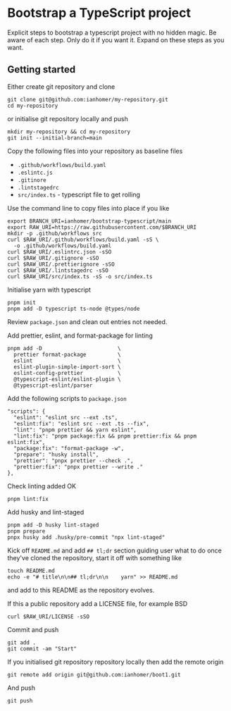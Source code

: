 # Bootstrap a TypeScript project

Explicit steps to bootstrap a typescript project with no hidden magic. Be aware
of each step. Only do it if you want it. Expand on these steps as you want.

## Getting started

Either create git repository and clone

    git clone git@github.com:ianhomer/my-repository.git
    cd my-repository

or initialise git repository locally and push

    mkdir my-repository && cd my-repository
    git init --initial-branch=main

Copy the following files into your repository as baseline files

- `.github/workflows/build.yaml`
- `.eslintc.js`
- `.gitinore`
- `.lintstagedrc`
- `src/index.ts` - typescript file to get rolling

Use the command line to copy files into place if you like

    export BRANCH_URI=ianhomer/bootstrap-typescript/main
    export RAW_URI=https://raw.githubusercontent.com/$BRANCH_URI
    mkdir -p .github/workflows src
    curl $RAW_URI/.github/workflows/build.yaml -sS \
      -o .github/workflows/build.yaml
    curl $RAW_URI/.eslintrc.json -sSO
    curl $RAW_URI/.gitignore -sSO
    curl $RAW_URI/.prettierignore -sSO
    curl $RAW_URI/.lintstagedrc -sSO
    curl $RAW_URI/src/index.ts -sS -o src/index.ts

Initialise yarn with typescript

    pnpm init
    pnpm add -D typescript ts-node @types/node

Review `package.json` and clean out entries not needed.

Add prettier, eslint, and format-package for linting

    pnpm add -D                        \
      prettier format-package          \
      eslint                           \
      eslint-plugin-simple-import-sort \
      eslint-config-prettier           \
      @typescript-eslint/eslint-plugin \
      @typescript-eslint/parser

Add the following scripts to `package.json`

    "scripts": {
      "eslint": "eslint src --ext .ts",
      "eslint:fix": "eslint src --ext .ts --fix",
      "lint": "pnpm prettier && yarn eslint",
      "lint:fix": "pnpm package:fix && pnpm prettier:fix && pnpm eslint:fix",
      "package:fix": "format-package -w",
      "prepare": "husky install",
      "prettier": "pnpx prettier --check .",
      "prettier:fix": "pnpx prettier --write ."
    },

Check linting added OK

    pnpm lint:fix

Add husky and lint-staged

    pnpm add -D husky lint-staged
    pnpm prepare
    pnpx husky add .husky/pre-commit "npx lint-staged"

Kick off `README.md` and add `## tl;dr` section guiding user what to do once
they've cloned the repository, start it off with something like

    touch README.md
    echo -e "# title\n\n## tl;dr\n\n    yarn" >> README.md

and add to this README as the repository evolves.

If this a public repository add a LICENSE file, for example BSD

    curl $RAW_URI/LICENSE -sSO

Commit and push

    git add .
    git commit -am "Start"

If you initialised git repository repository locally then add the remote
origin

    git remote add origin git@github.com:ianhomer/boot1.git

And push

    git push
